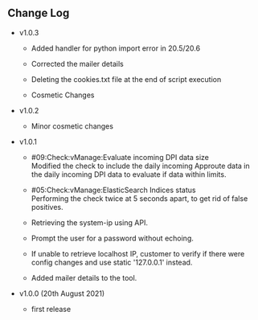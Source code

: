 ## Change Log
 - v1.0.3
  	- Added handler for python import error in 20.5/20.6

  	- Corrected the mailer details 

  	- Deleting the cookies.txt file at the end of script execution

  	- Cosmetic Changes 
	
 - v1.0.2
  	- Minor cosmetic changes
  	
- v1.0.1 
	- #09:Check:vManage:Evaluate incoming DPI data size<br>
		Modified the check to include the daily incoming Approute data in the daily incoming DPI data to evaluate if data within limits.

	- #05:Check:vManage:ElasticSearch Indices status<br>
	 	Performing the check twice at 5 seconds apart, to get rid of false positives.

	- Retrieving the system-ip using API.

	- Prompt the user for a password without echoing.

	- If unable to retrieve localhost IP, customer to verify if there were config changes and use static '127.0.0.1' instead.

	- Added mailer details to the tool.


  
- v1.0.0 (20th August 2021)
    - first release 
